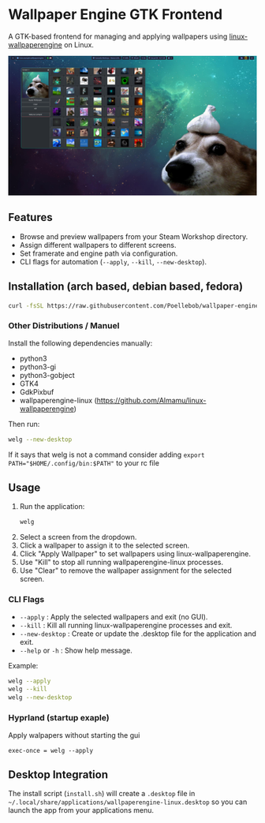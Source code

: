 # Wallpaper Engine GTK Frontend

A GTK-based frontend for managing and applying wallpapers using [linux-wallpaperengine](https://github.com/Almamu/linux-wallpaperengine) on Linux.

![Screenshot of Wallpaper Engine GTK Frontend](screenshot.png)

## Features

- Browse and preview wallpapers from your Steam Workshop directory.
- Assign different wallpapers to different screens.
- Set framerate and engine path via configuration.
- CLI flags for automation (`--apply`, `--kill`, `--new-desktop`).

## Installation (arch based, debian based, fedora)
```sh
curl -fsSL https://raw.githubusercontent.com/Poellebob/wallpaper-engine-linux-gui/refs/heads/master/install.sh | sh
```

### Other Distributions / Manuel

Install the following dependencies manually:
- python3
- python3-gi
- python3-gobject
- GTK4
- GdkPixbuf
- wallpaperengine-linux (https://github.com/Almamu/linux-wallpaperengine)

Then run:
```sh
welg --new-desktop
```

If it says that welg is not a command consider adding `export PATH="$HOME/.config/bin:$PATH"` to your rc file

## Usage

1. Run the application:
    ```sh
    welg
    ```
2. Select a screen from the dropdown.
3. Click a wallpaper to assign it to the selected screen.
4. Click "Apply Wallpaper" to set wallpapers using linux-wallpaperengine.
5. Use "Kill" to stop all running wallpaperengine-linux processes.
6. Use "Clear" to remove the wallpaper assignment for the selected screen.

### CLI Flags

- `--apply` : Apply the selected wallpapers and exit (no GUI).
- `--kill` : Kill all running linux-wallpaperengine processes and exit.
- `--new-desktop` : Create or update the .desktop file for the application and exit.
- `--help` or `-h` : Show help message.

Example:
```sh
welg --apply
welg --kill
welg --new-desktop
```

### Hyprland (startup exaple)
Apply walpapers without starting the gui
```
exec-once = welg --apply 
```

## Desktop Integration

The install script (`install.sh`) will create a `.desktop` file in `~/.local/share/applications/wallpaperengine-linux.desktop` so you can launch the app from your applications menu.
